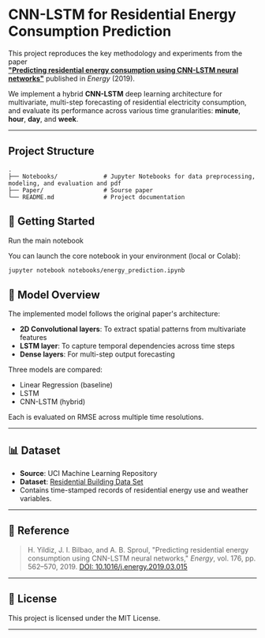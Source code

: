 # CNN-LSTM for Residential Energy Consumption Prediction

This project reproduces the key methodology and experiments from the paper  
**["Predicting residential energy consumption using CNN-LSTM neural networks"](https://doi.org/10.1016/j.energy.2019.03.015)** published in *Energy* (2019).

We implement a hybrid **CNN-LSTM** deep learning architecture for multivariate, multi-step forecasting of residential electricity consumption, and evaluate its performance across various time granularities: **minute**, **hour**, **day**, and **week**.

---

## Project Structure

```
.
├── Notebooks/             # Jupyter Notebooks for data preprocessing, modeling, and evaluation and pdf
├── Paper/                 # Sourse paper
└── README.md              # Project documentation
```

## 🚀 Getting Started

Run the main notebook

You can launch the core notebook in your environment (local or Colab):

```bash
jupyter notebook notebooks/energy_prediction.ipynb
```

## 🧠 Model Overview

The implemented model follows the original paper's architecture:

* **2D Convolutional layers**: To extract spatial patterns from multivariate features
* **LSTM layer**: To capture temporal dependencies across time steps
* **Dense layers**: For multi-step output forecasting

Three models are compared:

* Linear Regression (baseline)
* LSTM
* CNN-LSTM (hybrid)

Each is evaluated on RMSE across multiple time resolutions.

---

## 📊 Dataset

* **Source**: UCI Machine Learning Repository
* **Dataset**: [Residential Building Data Set](https://archive.ics.uci.edu/ml/datasets/Residential+Building+Data)
* Contains time-stamped records of residential energy use and weather variables.

---

## 📄 Reference

> H. Yildiz, J. I. Bilbao, and A. B. Sproul, "Predicting residential energy consumption using CNN-LSTM neural networks," *Energy*, vol. 176, pp. 562–570, 2019.
> [DOI: 10.1016/j.energy.2019.03.015](https://doi.org/10.1016/j.energy.2019.03.015)

---

## 📜 License

This project is licensed under the MIT License.

---

